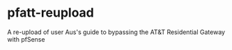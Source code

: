 # pfatt-reupload
A re-upload of user Aus's guide to bypassing the AT&amp;T Residential Gateway with pfSense
